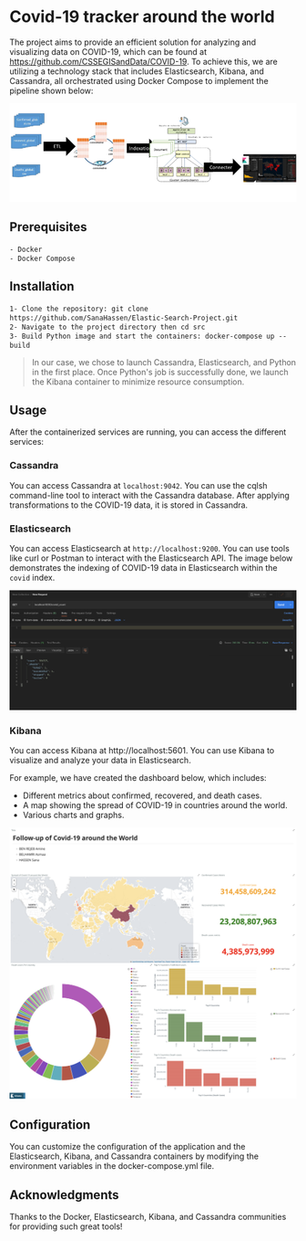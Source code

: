 # Covid-19 tracker around the world

The project aims to provide an efficient solution for analyzing and visualizing data on COVID-19, which can be found at https://github.com/CSSEGISandData/COVID-19. To achieve this, we are utilizing a technology stack that includes Elasticsearch, Kibana, and Cassandra, all orchestrated using Docker Compose to implement the pipeline shown below:

![HomeView](images/archtecture.PNG)

## Prerequisites
    - Docker
    - Docker Compose

## Installation
    1- Clone the repository: git clone https://github.com/SanaHassen/Elastic-Search-Project.git
    2- Navigate to the project directory then cd src
    3- Build Python image and start the containers: docker-compose up --build

> In our case, we chose to launch Cassandra, Elasticsearch, and Python in the first place. Once Python's job is successfully done, we launch the Kibana container to minimize resource consumption.

## Usage 
After the containerized services are running, you can access the different services:

### Cassandra
You can access Cassandra at `localhost:9042`. You can use the cqlsh command-line tool to interact with the Cassandra database. After applying transformations to the COVID-19 data, it is stored in Cassandra.

### Elasticsearch
You can access Elasticsearch at `http://localhost:9200`. You can use tools like curl or Postman to interact with the Elasticsearch API.
The image below demonstrates the indexing of COVID-19 data in Elasticsearch within the `covid` index.

![HomeView](images/postman.png)

### Kibana
You can access Kibana at http://localhost:5601. You can use Kibana to visualize and analyze your data in Elasticsearch.

For example, we have created the dashboard below, which includes:
- Different metrics about confirmed, recovered, and death cases.
- A map showing the spread of COVID-19 in countries around the world.
- Various charts and graphs.

![HomeView](images/dashboard.png)

## Configuration
You can customize the configuration of the application and the Elasticsearch, Kibana, and Cassandra containers by modifying the environment variables in the docker-compose.yml file.

## Acknowledgments
Thanks to the Docker, Elasticsearch, Kibana, and Cassandra communities for providing such great tools!









